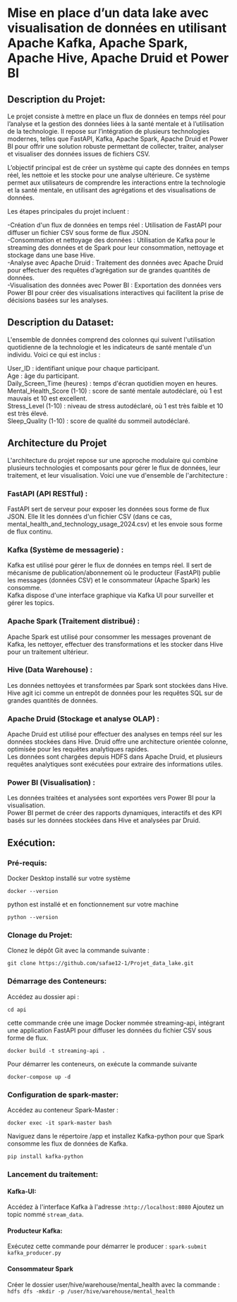 # Mise en place d’un data lake avec visualisation de données en utilisant Apache Kafka, Apache Spark, Apache Hive, Apache Druid et Power BI
 
## Description du Projet:
Le projet consiste à mettre en place un flux de données en temps réel pour l’analyse et la gestion des données liées à la santé mentale et à l’utilisation de la technologie. Il repose sur l’intégration de plusieurs technologies modernes, telles que FastAPI, Kafka, Apache Spark, Apache Druid et Power BI pour offrir une solution robuste permettant de collecter, traiter, analyser et visualiser des données issues de fichiers CSV.  

L’objectif principal est de créer un système qui capte des données en temps réel, les nettoie et les stocke pour une analyse ultérieure. Ce système permet aux utilisateurs de comprendre les interactions entre la technologie et la santé mentale, en utilisant des agrégations et des visualisations de données.  

Les étapes principales du projet incluent :  

-Création d'un flux de données en temps réel : Utilisation de FastAPI pour diffuser un fichier CSV sous forme de flux JSON.  
-Consommation et nettoyage des données : Utilisation de Kafka pour le streaming des données et de Spark pour leur consommation, nettoyage et stockage dans une base Hive.  
-Analyse avec Apache Druid : Traitement des données avec Apache Druid pour effectuer des requêtes d’agrégation sur de grandes quantités de données.  
-Visualisation des données avec Power BI : Exportation des données vers Power BI pour créer des visualisations interactives qui facilitent la prise de décisions basées sur les analyses.  
## Description du Dataset:
L'ensemble de données comprend des colonnes qui suivent l'utilisation quotidienne de la technologie et les indicateurs de santé mentale d'un individu. Voici ce qui est inclus :  

User_ID : identifiant unique pour chaque participant.  
Age : âge du participant.  
Daily_Screen_Time (heures) : temps d'écran quotidien moyen en heures.  
Mental_Health_Score (1-10) : score de santé mentale autodéclaré, où 1 est mauvais et 10 est excellent.  
Stress_Level (1-10) : niveau de stress autodéclaré, où 1 est très faible et 10 est très élevé.  
Sleep_Quality (1-10) : score de qualité du sommeil autodéclaré.

## Architecture du Projet
L'architecture du projet repose sur une approche modulaire qui combine plusieurs technologies et composants pour gérer le flux de données, leur traitement, et leur visualisation. Voici une vue d'ensemble de l'architecture :

### FastAPI (API RESTful) :

FastAPI sert de serveur pour exposer les données sous forme de flux JSON. Elle lit les données d'un fichier CSV (dans ce cas, mental_health_and_technology_usage_2024.csv) et les envoie sous forme de flux continu.
### Kafka (Système de messagerie) :

Kafka est utilisé pour gérer le flux de données en temps réel. Il sert de mécanisme de publication/abonnement où le producteur (FastAPI) publie les messages (données CSV) et le consommateur (Apache Spark) les consomme.  
Kafka dispose d'une interface graphique via Kafka UI pour surveiller et gérer les topics.
### Apache Spark (Traitement distribué) :

Apache Spark est utilisé pour consommer les messages provenant de Kafka, les nettoyer, effectuer des transformations et les stocker dans Hive pour un traitement ultérieur.
### Hive (Data Warehouse) :

Les données nettoyées et transformées par Spark sont stockées dans Hive. Hive agit ici comme un entrepôt de données pour les requêtes SQL sur de grandes quantités de données.
### Apache Druid (Stockage et analyse OLAP) :

Apache Druid est utilisé pour effectuer des analyses en temps réel sur les données stockées dans Hive. Druid offre une architecture orientée colonne, optimisée pour les requêtes analytiques rapides.  
Les données sont chargées depuis HDFS dans Apache Druid, et plusieurs requêtes analytiques sont exécutées pour extraire des informations utiles.
### Power BI (Visualisation) :

Les données traitées et analysées sont exportées vers Power BI pour la visualisation.  
Power BI permet de créer des rapports dynamiques, interactifs et des KPI basés sur les données stockées dans Hive et analysées par Druid.
## Exécution:
### Pré-requis:
Docker Desktop installé sur votre système  
```
docker --version
``` 
python est installé et en fonctionnement sur votre machine  
```
python --version
```
### Clonage du Projet:
Clonez le dépôt Git avec la commande suivante :  
```
git clone https://github.com/safae12-1/Projet_data_lake.git
```
### Démarrage des Conteneurs:
Accédez au dossier api :  
```
cd api
```
cette commande crée une image Docker nommée streaming-api, intégrant une application FastAPI pour diffuser les données du fichier CSV sous forme de flux.
```
docker build -t streaming-api .
```
Pour démarrer les conteneurs, on exécute la commande suivante 
```
docker-compose up -d
```
### Configuration de spark-master:
Accédez au conteneur Spark-Master :  
```
docker exec -it spark-master bash
```
Naviguez dans le répertoire /app et installez Kafka-python pour que Spark consomme les flux de données de Kafka.  
```
pip install kafka-python 
```
###  Lancement du traitement:
#### Kafka-UI:
Accédez à l'interface Kafka à l'adresse :```http://localhost:8080``` Ajoutez un topic nommé ```stream_data```.
#### Producteur Kafka:
Exécutez cette commande pour démarrer le producer : 
```spark-submit kafka_producer.py```  
#### Consommateur Spark 
Créer le dossier user/hive/warehouse/mental_health avec la commande :
```hdfs dfs -mkdir -p /user/hive/warehouse/mental_health```  

